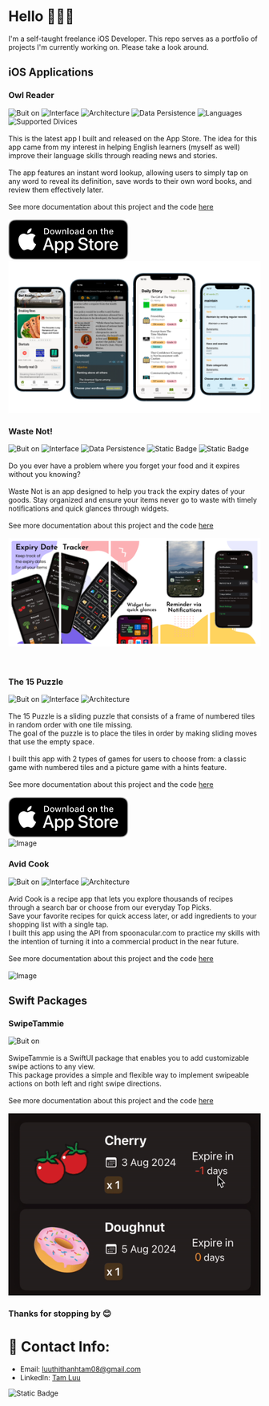 # Hello 🙋🏻‍♀️
I'm a self-taught freelance iOS Developer.
This repo serves as a portfolio of projects I'm currently working on. Please take a look around.

## iOS Applications
### Owl Reader
![Buit on](https://img.shields.io/badge/Built_on-Swift-red?logo=Swift)
![Interface](https://img.shields.io/badge/Interface-SwiftUI-yellow)
![Architecture](https://img.shields.io/badge/Architecture-MVVM-green)
![Data Persistence](https://img.shields.io/badge/Data_Persistence-SwiftData-blue)
![Languages](https://img.shields.io/badge/Languages-8-orange)
![Supported Divices](https://img.shields.io/badge/Supported_Divices-iPhone%2C_iPad-orange?color=violet)<br />
<br />
This is the latest app I built and released on the App Store. The idea for this app came from my interest in helping English learners (myself as well) improve their language skills through reading news and stories.<br />
<br />
The app features an instant word lookup, allowing users to simply tap on any word to reveal its definition, save words to their own word books, and review them effectively later.<br />
<br />
See more documentation about this project and the code [here](https://github.com/bii-08/Bookworm)
<br />
<br />
[![OwlReader app link](https://github.com/bii-08/Portfolio/blob/main/Images/Download_on_the_App_Store_Badge_US-UK_RGB_blk_092917.svg)](https://apps.apple.com/app/owl-reader/id6505064532)
![Image](https://github.com/bii-08/Portfolio/blob/main/Images/OwlReader_Screenshot.png)

### Waste Not!
![Buit on](https://img.shields.io/badge/Built_on-Swift-red?logo=Swift)
![Interface](https://img.shields.io/badge/Interface-SwiftUI-yellow)
![Data Persistence](https://img.shields.io/badge/Data_Persistence-SwiftData-blue)
![Static Badge](https://img.shields.io/badge/Widget_Extension-green)
![Static Badge](https://img.shields.io/badge/Local_Notification-orange)
<br />
<br />
Do you ever have a problem where you forget your food and it expires without you knowing? <br />
<br />
Waste Not is an app designed to help you track the expiry dates of your goods. Stay organized and ensure your items never go to waste with timely notifications and quick glances through widgets. <br />
<br />
See more documentation about this project and the code [here](https://github.com/bii-08/WasteNot)
<br />
<br />
![Image](https://github.com/bii-08/WasteNot/blob/main/Readme_Images/Screenshots.png)
<br />
<br />
<br />

### The 15 Puzzle
![Buit on](https://img.shields.io/badge/Built_on-Swift-red?logo=Swift)
![Interface](https://img.shields.io/badge/Interface-SwiftUI-yellow)
![Architecture](https://img.shields.io/badge/Architecture-MVVM-green)
<br />
<br />
The 15 Puzzle is a sliding puzzle that consists of a frame of numbered tiles in random order with one tile missing.<br />
The goal of the puzzle is to place the tiles in order by making sliding moves that use the empty space.<br />
<br />
I built this app with 2 types of games for users to choose from: a classic game with numbered tiles and a picture game with a hints feature.
<br />
<br />
See more documentation about this project and the code [here](https://github.com/bii-08/Sliding15PuzzleGame)<br />
<br />
[![Sliding15Puzzle app link](https://github.com/bii-08/Portfolio/blob/main/Images/Download_on_the_App_Store_Badge_US-UK_RGB_blk_092917.svg)](https://apps.apple.com/app/sliding-15-puzzle/id6483005268)
<br />
![Image](https://github.com/bii-08/Portfolio/blob/main/Images/15Puzzle_Screenshot.png)

### Avid Cook
![Buit on](https://img.shields.io/badge/Built_on-Swift-red?logo=Swift)
![Interface](https://img.shields.io/badge/Interface-SwiftUI-yellow)
![Architecture](https://img.shields.io/badge/Architecture-MVVM-green)
<br />
<br />
Avid Cook is a recipe app that lets you explore thousands of recipes through a search bar or choose from our everyday Top Picks. <br />
Save your favorite recipes for quick access later, or add ingredients to your shopping list with a single tap.<br />
I built this app using the API from spoonacular.com to practice my skills with the intention of turning it into a commercial product in the near future.
<br />
<br />
See more documentation about this project and the code [here](https://github.com/bii-08/AvidCook)<br />
<br />
![Image](https://github.com/bii-08/Portfolio/blob/main/Images/AvidCook_Screenshot.png)

## Swift Packages
### SwipeTammie
![Buit on](https://img.shields.io/badge/Built_on-Swift-red?logo=Swift)
<br />
<br />
SwipeTammie is a SwiftUI package that enables you to add customizable swipe actions to any view. <br />
This package provides a simple and flexible way to implement swipeable actions on both left and right swipe directions.
<br />
<br />
See more documentation about this project and the code [here](https://github.com/bii-08/SwipeTammie)<br />
<br />
![Image](https://github.com/bii-08/Portfolio/blob/main/Images/SwipeActionDemo.gif)

### Thanks for stopping by 😊

# 📱 Contact Info:

- Email: luuthithanhtam08@gmail.com
- LinkedIn: [Tam Luu](https://www.linkedin.com/in/tam-luu-818187173/)<br />

![Static Badge](https://img.shields.io/badge/Built_with_%F0%9F%92%93-blue)
